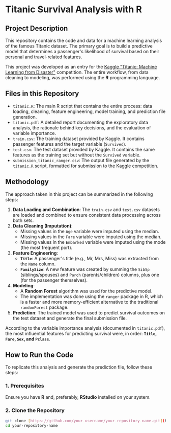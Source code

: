 # Titanic Survival Analysis with R

## Project Description

This repository contains the code and data for a machine learning analysis of the famous Titanic dataset. The primary goal is to build a predictive model that determines a passenger's likelihood of survival based on their personal and travel-related features.

This project was developed as an entry for the [Kaggle "Titanic: Machine Learning from Disaster"](https://www.kaggle.com/competitions/titanic/data) competition. The entire workflow, from data cleaning to modeling, was performed using the **R** programming language.

## Files in this Repository

* `titanic.R`: The main R script that contains the entire process: data loading, cleaning, feature engineering, model training, and prediction file generation.
* `titanic.pdf`: A detailed report documenting the exploratory data analysis, the rationale behind key decisions, and the evaluation of variable importance.
* `train.csv`: The training dataset provided by Kaggle. It contains passenger features and the target variable (`Survived`).
* `test.csv`: The test dataset provided by Kaggle. It contains the same features as the training set but without the `Survived` variable.
* `submission_titanic_ranger.csv`: The output file generated by the `titanic.R` script, formatted for submission to the Kaggle competition.

## Methodology

The approach taken in this project can be summarized in the following steps:

1.  **Data Loading and Combination**: The `train.csv` and `test.csv` datasets are loaded and combined to ensure consistent data processing across both sets.
2.  **Data Cleaning (Imputation)**:
    * Missing values in the `Age` variable were imputed using the median.
    * Missing values in the `Fare` variable were imputed using the median.
    * Missing values in the `Embarked` variable were imputed using the mode (the most frequent port).
3.  **Feature Engineering**:
    * **`Title`**: A passenger's title (e.g., Mr, Mrs, Miss) was extracted from the `Name` column.
    * **`FamilySize`**: A new feature was created by summing the `SibSp` (siblings/spouses) and `Parch` (parents/children) columns, plus one (for the passenger themselves).
4.  **Modeling**:
    * A **Random Forest** algorithm was used for the predictive model.
    * The implementation was done using the `ranger` package in R, which is a faster and more memory-efficient alternative to the traditional `randomForest` package.
5.  **Prediction**: The trained model was used to predict survival outcomes on the test dataset and generate the final submission file.

According to the variable importance analysis (documented in `titanic.pdf`), the most influential features for predicting survival were, in order: **`Title`, `Fare`, `Sex`, and `Pclass`**.

## How to Run the Code

To replicate this analysis and generate the prediction file, follow these steps:

### 1. Prerequisites

Ensure you have **R** and, preferably, **RStudio** installed on your system.

### 2. Clone the Repository

```bash
git clone [https://github.com/your-username/your-repository-name.git](https://github.com/your-username/your-repository-name.git)
cd your-repository-name
